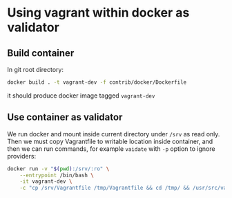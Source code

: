# Using vagrant within docker as validator

## Build container

In git root directory:

```bash
docker build . -t vagrant-dev -f contrib/docker/Dockerfile

```

it should produce docker image tagged `vagrant-dev`

## Use container as validator

We run docker and mount inside current directory under `/srv` as read only.
Then we must copy Vagrantfile to writable location inside container, and then we can run commands,
for example `vaidate` with `-p` option to ignore providers:

```bash
docker run -v "$(pwd):/srv/:ro" \
    --entrypoint /bin/bash \
    -it vagrant-dev \
    -c "cp /srv/Vagrantfile /tmp/Vagrantfile && cd /tmp/ && /usr/src/vagrant/exec/vagrant validate -p"
```
